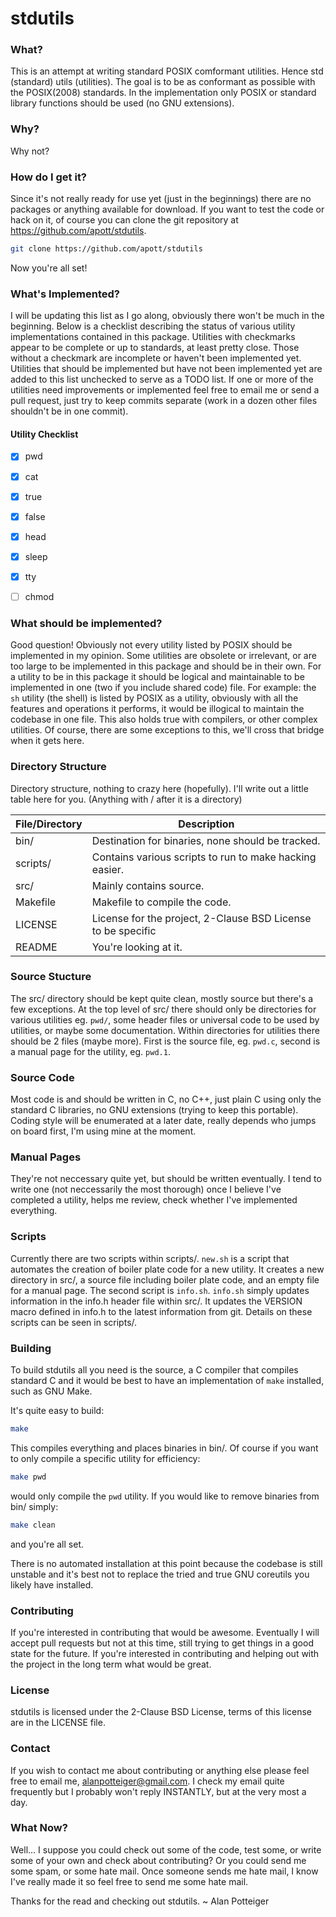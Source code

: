 # stdutils
### What?
This is an attempt at writing standard POSIX comformant utilities. Hence
std (standard) utils (utilities). The goal is to be as conformant as
possible with the POSIX(2008) standards. In the implementation only POSIX
or standard library functions should be used (no GNU extensions).

### Why?
Why not? <insert other reason here I may use down the road>

### How do I get it?
Since it's not really ready for use yet (just in the beginnings) there are
no packages or anything available for download. If you want to test the code
or hack on it, of course you can clone the git repository at
<https://github.com/apott/stdutils>.
```sh
git clone https://github.com/apott/stdutils
```
Now you're all set!

### What's Implemented?
I will be updating this list as I go along, obviously there won't be much in the
beginning. Below is a checklist describing the status of various utility
implementations contained in this package. Utilities with checkmarks appear to
be complete or up to standards, at least pretty close. Those without a checkmark
are incomplete or haven't been implemented yet. Utilities that should be
implemented but have not been implemented yet are added to this list unchecked
to serve as a TODO list. If one or more of the utilities need improvements or
implemented feel free to email me or send a pull request, just try to keep
commits separate (work in a dozen other files shouldn't be in one commit).

#### Utility Checklist

- [x] pwd
- [x] cat
- [x] true
- [x] false
- [x] head
- [x] sleep
- [x] tty
- [ ] chmod


### What should be implemented?
Good question! Obviously not every utility listed by POSIX should be
implemented in my opinion. Some utilities are obsolete or irrelevant, or are
too large to be implemented in this package and should be in their own. For a
utility to be in this package it should be logical and maintainable to be
implemented in one (two if you include shared code) file. For example: the 
`sh` utility (the shell) is listed by POSIX as a utility, obviously with all
the features and operations it performs, it would be illogical to maintain the
codebase in one file. This also holds true with compilers, or other complex
utilities. Of course, there are some exceptions to this, we'll cross that 
bridge when it gets here.

### Directory Structure
Directory structure, nothing to crazy here (hopefully). I'll write out a
little table here for you. (Anything with / after it is a directory)
	
| File/Directory | Description
| -------------- | -------------------------------------------------------
| bin/			 |	Destination for binaries, none should be tracked.
| scripts/		 |	Contains various scripts to run to make hacking easier.
| src/			 |	Mainly contains source.
| Makefile		 |	Makefile to compile the code.
| LICENSE		 |	License for the project, 2-Clause BSD License to be specific
| README		 |	You're looking at it.
			
### Source Stucture
The src/ directory should be kept quite clean, mostly source but there's a
few exceptions. At the top level of src/ there should only be directories for
various utilities eg. `pwd/`, some header files or universal code to be used
by utilities, or maybe some documentation. Within directories for utilities
there should be 2 files (maybe more). First is the source file, eg. `pwd.c`,
second is a manual page for the utility, eg. `pwd.1`. 

### Source Code
Most code is and should be written in C, no C++, just plain C using only the
standard C libraries, no GNU extensions (trying to keep this portable). Coding
style will be enumerated at a later date, really depends who jumps on board
first, I'm using mine at the moment.

### Manual Pages
They're not neccessary quite yet, but should be written eventually. I tend
to write one (not neccessarily the most thorough) once I believe I've
completed a utility, helps me review, check whether I've implemented
everything.

### Scripts
Currently there are two scripts within scripts/. `new.sh` is a script that
automates the creation of boiler plate code for a new utility. It creates a
new directory in src/, a source file including boiler plate code, and an empty
file for a manual page. The second script is `info.sh`. `info.sh` simply
updates information in the info.h header file within src/. It updates the
VERSION macro defined in info.h to the latest information from git. Details on
these scripts can be seen in scripts/.

### Building
To build stdutils all you need is the source, a C compiler that compiles
standard C and it would be best to have an implementation of `make` installed,
such as GNU Make.

It's quite easy to build:
```sh
make
```
This compiles everything and places binaries in bin/.
Of course if you want to only compile a specific utility for efficiency:
```sh
make pwd
```
would only compile the `pwd` utility.
If you would like to remove binaries from bin/ simply:
```sh
make clean
```
and you're all set.
	
There is no automated installation at this point because the codebase is still
unstable and it's best not to replace the tried and true GNU coreutils you
likely have installed.

### Contributing
If you're interested in contributing that would be awesome. Eventually I
will accept pull requests but not at this time, still trying to get things
in a good state for the future. If you're interested in contributing and
helping out with the project in the long term what would be great. 

### License
stdutils is licensed under the 2-Clause BSD License, terms of this license
are in the LICENSE file.

### Contact
If you wish to contact me about contributing or anything else please feel
free to email me, <alanpotteiger@gmail.com>. I check my email quite frequently
but I probably won't reply INSTANTLY, but at the very most a day.

### What Now?
Well... I suppose you could check out some of the code, test some, or write
some of your own and check about contributing? Or you could send me some spam,
or some hate mail. Once someone sends me hate mail, I know I've really made it
so feel free to send me some hate mail. 

Thanks for the read and checking out stdutils.
~ Alan Potteiger
